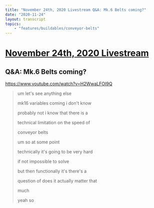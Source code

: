 ```yaml
---
title: "November 24th, 2020 Livestream Q&A: Mk.6 Belts coming?"
date: "2020-11-24"
layout: transcript
topics:
    - "features/buildables/conveyor-belts"
---
```

# [November 24th, 2020 Livestream](../2020-11-24.md)
## Q&A: Mk.6 Belts coming?
https://www.youtube.com/watch?v=H2WwaLFOI9Q
> um let's see anything else
> 
> mk16 variables coming i don't know
> 
> probably not i know that there is a
> 
> technical limitation on the speed of
> 
> conveyor belts
> 
> um so at some point
> 
> technically it's going to be very hard
> 
> if not impossible to solve
> 
> but then functionally it's there's a
> 
> question of does it actually matter that
> 
> much
> 
> yeah so
> 
